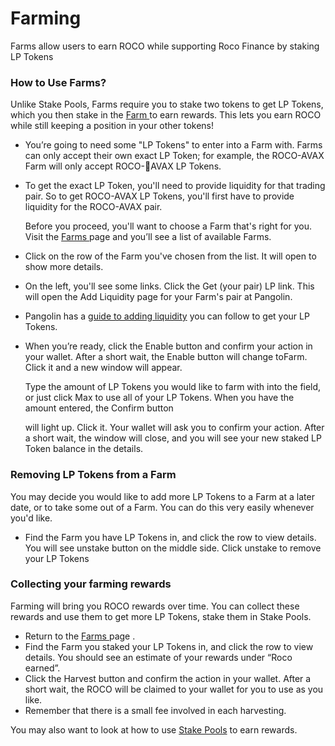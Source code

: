 # Farming

Farms allow users to earn ROCO while supporting Roco Finance by staking LP Tokens

### How to Use Farms?

Unlike Stake Pools, Farms require you to stake two tokens to get LP Tokens, which you then stake in the [Farm ](https://roco.finance/farm)to earn rewards. This lets you earn ROCO while still keeping a position in your other tokens!

* You’re going to need some "LP Tokens" to enter into a Farm with. Farms can only accept their own exact LP Token; for example, the ROCO-AVAX Farm will only accept ROCO-AVAX LP Tokens.
* To get the exact LP Token, you'll need to provide liquidity for that trading pair. So to get ROCO-AVAX LP Tokens, you'll first have to provide liquidity for the ROCO-AVAX pair.  

  Before you proceed, you'll want to choose a Farm that's right for you. Visit the [Farms ](https://roco.finance/farm)page and you’ll see a list of available Farms.

* Click on the row of the Farm you've chosen from the list. It will open to show more details. 
* On the left, you'll see some links. Click the Get \(your pair\) LP link. This will open the Add Liquidity page for your Farm's pair at Pangolin. 
* Pangolin has a [guide to adding liquidity](https://pangolin.exchange/tutorials/manage-liquidity/) you can follow to get your LP Tokens.
* When you’re ready, click the Enable button and confirm your action in your wallet. After a short wait, the Enable button will change toFarm. Click it and a new window will appear. 

  Type the amount of LP Tokens you would like to farm with into the field, or just click Max to use all of your LP Tokens. When you have the amount entered, the Confirm button 

  will light up. Click it. Your wallet will ask you to confirm your action. After a short wait, the window will close, and you will see your new staked LP Token balance in the details.

### Removing LP Tokens from a Farm

You may decide you would like to add more LP Tokens to a Farm at a later date, or to take some out of a Farm. You can do this very easily whenever you'd like.

* Find the Farm you have LP Tokens in, and click the row to view details. You will see unstake button on the middle side. Click unstake to remove your LP Tokens

### Collecting your farming rewards

Farming will bring you ROCO rewards over time. You can collect these rewards and use them to get more LP Tokens, stake them in Stake Pools.

* Return to the [Farms ](farming.md)page . 
* Find the Farm you staked your LP Tokens in, and click the row to view details. You should see an estimate of your rewards under “Roco earned”. 
* Click the Harvest button and confirm the action in your wallet. After a short wait, the ROCO will be claimed to your wallet for you to use as you like.
* Remember that there is a small fee involved in each harvesting.

You may also want to look at how to use [Stake Pools](stake-pools.md) to earn rewards.

